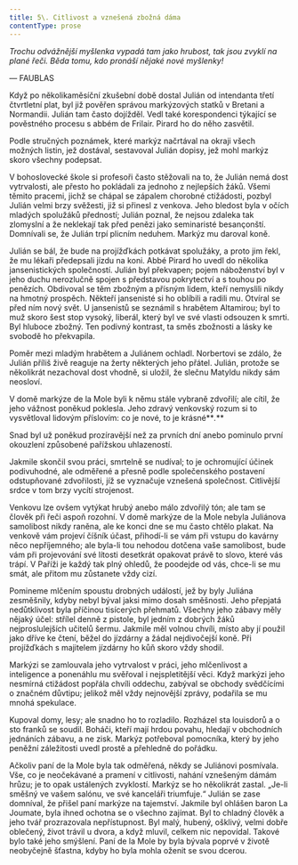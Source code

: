 ```yaml
---
title: 5\. Citlivost a vznešená zbožná dáma
contentType: prose
---
```


_Trochu odvážnější myšlenka vypadá tam jako hrubost, tak jsou zvyklí na plané řeči. Běda tomu, kdo pronáší nějaké nové myšlenky!_

— FAUBLAS

Když po několikaměsíční zkušební době dostal Julián od intendanta třetí čtvrtletní plat, byl již pověřen správou markýzových statků v Bretani a Normandii. Julián tam často dojížděl. Vedl také korespondenci týkající se pověstného procesu s abbém de Frilair. Pirard ho do něho zasvětil.

Podle stručných poznámek, které markýz načrtával na okraji všech možných listin, jež dostával, sestavoval Julián dopisy, jež mohl markýz skoro všechny podepsat.

V bohoslovecké škole si profesoři často stěžovali na to, že Julián nemá dost vytrvalosti, ale přesto ho pokládali za jednoho z nejlepších žáků. Všemi těmito pracemi, jichž se chápal se zápalem chorobné ctižádosti, pozbyl Julián velmi brzy svěžesti, již si přinesl z venkova. Jeho bledost byla v očích mladých spolužáků předností; Julián poznal, že nejsou zdaleka tak zlomyslní a že neklekají tak před penězi jako seminaristé besançonští. Domnívali se, že Julián trpí plicním neduhem. Markýz mu daroval koně.

Julián se bál, že bude na projížďkách potkávat spolužáky, a proto jim řekl, že mu lékaři předepsali jízdu na koni. Abbé Pirard ho uvedl do několika jansenistických společností. Julián byl překvapen; pojem náboženství byl v jeho duchu nerozlučně spojen s představou pokrytectví a s touhou po penězích. Obdivoval se těm zbožným a přísným lidem, kteří nemyslili nikdy na hmotný prospěch. Někteří jansenisté si ho oblíbili a radili mu. Otvíral se před ním nový svět. U jansenistů se seznámil s hrabětem Altamirou; byl to muž skoro šest stop vysoký, liberál, který byl ve své vlasti odsouzen k smrti. Byl hluboce zbožný. Ten podivný kontrast, ta směs zbožnosti a lásky ke svobodě ho překvapila.

Poměr mezi mladým hrabětem a Juliánem ochladl. Norbertovi se zdálo, že Julián příliš živě reaguje na žerty některých jeho přátel. Julián, protože se několikrát nezachoval dost vhodně, si uložil, že slečnu Matyldu nikdy sám neosloví.

V domě markýze de la Mole byli k němu stále vybraně zdvořilí; ale cítil, že jeho vážnost poněkud poklesla. Jeho zdravý venkovský rozum si to vysvětloval lidovým příslovím: co je nové, to je krásné**_._**

Snad byl už poněkud prozíravější než za prvních dní anebo pominulo první okouzlení způsobené pařížskou uhlazeností.

Jakmile skončil svou práci, smrtelně se nudíval; to je ochromující účinek podivuhodné, ale odměřené a přesně podle společenského postavení odstupňované zdvořilosti, jíž se vyznačuje vznešená společnost. Citlivější srdce v tom brzy vycítí strojenost.

Venkovu lze ovšem vytýkat hrubý anebo málo zdvořilý tón; ale tam se člověk při řeči aspoň rozohní. V domě markýze de la Mole nebyla Juliánova samolibost nikdy raněna, ale ke konci dne se mu často chtělo plakat. Na venkově vám projeví číšník účast, přihodí-li se vám při vstupu do kavárny něco nepříjemného; ale byla-li tou nehodou dotčena vaše samolibost, bude vám při projevování své lítosti desetkrát opakovat právě to slovo, které vás trápí. V Paříži je každý tak plný ohledů, že poodejde od vás, chce-li se mu smát, ale přitom mu zůstanete vždy cizí.

Pomineme mlčením spoustu drobných událostí, jež by byly Juliána zesměšnily, kdyby nebyl býval jaksi mimo dosah směšnosti. Jeho přepjatá nedůtklivost byla příčinou tisícerých přehmatů. Všechny jeho zábavy měly nějaký účel: střílel denně z pistole, byl jedním z dobrých žáků nejproslulejších učitelů šermu. Jakmile měl volnou chvíli, místo aby jí použil jako dříve ke čtení, běžel do jízdárny a žádal nejdivočejší koně. Při projížďkách s majitelem jízdárny ho kůň skoro vždy shodil.

Markýzi se zamlouvala jeho vytrvalost v práci, jeho mlčenlivost a inteligence a ponenáhlu mu svěřoval i nejspletitější věci. Když markýzi jeho nesmírná ctižádost popřála chvíli oddechu, zabýval se obchody svědčícími o značném důvtipu; jelikož měl vždy nejnovější zprávy, podařila se mu mnohá spekulace.

Kupoval domy, lesy; ale snadno ho to rozladilo. Rozházel sta louisdorů a o sto franků se soudil. Boháči, kteří mají hrdou povahu, hledají v obchodních jednáních zábavu, a ne zisk. Markýz potřeboval pomocníka, který by jeho peněžní záležitosti uvedl prostě a přehledně do pořádku.

Ačkoliv paní de la Mole byla tak odměřená, někdy se Juliánovi posmívala. Vše, co je neočekávané a pramení v citlivosti, nahání vznešeným dámám hrůzu; je to opak ustálených zvyklostí. Markýz se ho několikrát zastal. „Je-li směšný ve vašem salónu, ve své kanceláři triumfuje.“ Julián se zase domníval, že přišel paní markýze na tajemství. Jakmile byl ohlášen baron La Joumate, byla ihned ochotna se o všechno zajímat. Byl to chladný člověk a jeho tvář prozrazovala nepřístupnost. Byl malý, hubený, ošklivý, velmi dobře oblečený, život trávil u dvora, a když mluvil, celkem nic nepovídal. Takové bylo také jeho smýšlení. Paní de la Mole by byla bývala poprvé v životě neobyčejně šťastna, kdyby ho byla mohla oženit se svou dcerou.
